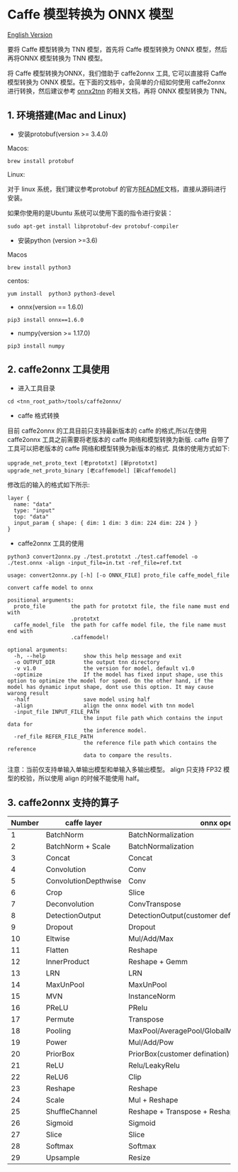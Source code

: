 # Caffe 模型转换为 ONNX 模型

[English Version](../../en/user/caffe2tnn_en.md)

要将 Caffe 模型转换为 TNN 模型，首先将 Caffe 模型转换为 ONNX 模型，然后再将ONNX 模型转换为 TNN 模型。

将 Caffe 模型转换为ONNX，我们借助于 caffe2onnx 工具, 它可以直接将 Caffe 模型转换为 ONNX 模型。在下面的文档中，会简单的介绍如何使用 caffe2onnx进行转换，然后建议参考 [onnx2tnn](onnx2tnn.md) 的相关文档，再将 ONNX 模型转换为 TNN。


## 1. 环境搭建(Mac and Linux)

- 安装protobuf(version >= 3.4.0)  

Macos:
```shell script
brew install protobuf
```

Linux:

对于 linux 系统，我们建议参考protobuf 的官方[README](https://github.com/protocolbuffers/protobuf/blob/master/src/README.md)文档，直接从源码进行安装。  

如果你使用的是Ubuntu 系统可以使用下面的指令进行安装：
```shell script
sudo apt-get install libprotobuf-dev protobuf-compiler
```

- 安装python (version >=3.6)  

Macos
```shell script
brew install python3
```
centos:
```shell script
yum install  python3 python3-devel
```

- onnx(version == 1.6.0)
```shell script
pip3 install onnx==1.6.0
```

- numpy(version >= 1.17.0)
```shell script
pip3 install numpy
```

## 2. caffe2onnx 工具使用
- 进入工具目录
``` shell script
cd <tnn_root_path>/tools/caffe2onnx/
```
- caffe 格式转换

目前 caffe2onnx 的工具目前只支持最新版本的 caffe 的格式,所以在使用 caffe2onnx
工具之前需要将老版本的 caffe 网络和模型转换为新版. caffe 自带了工具可以把老版本的
caffe 网络和模型转换为新版本的格式. 具体的使用方式如下:
```shell script
upgrade_net_proto_text [老prototxt] [新prototxt]
upgrade_net_proto_binary [老caffemodel] [新caffemodel]
```
修改后的输入的格式如下所示:

```text
layer {
  name: "data"
  type: "input"
  top: "data"
  input_param { shape: { dim: 1 dim: 3 dim: 224 dim: 224 } }
}
```
- caffe2onnx 工具的使用

```shell script
python3 convert2onnx.py ./test.prototxt ./test.caffemodel -o ./test.onnx -align -input_file=in.txt -ref_file=ref.txt
```

```text
usage: convert2onnx.py [-h] [-o ONNX_FILE] proto_file caffe_model_file

convert caffe model to onnx

positional arguments:
  proto_file        the path for prototxt file, the file name must end with
                    .prototxt
  caffe_model_file  the path for caffe model file, the file name must end with
                    .caffemodel!

optional arguments:
  -h, --help            show this help message and exit
  -o OUTPUT_DIR         the output tnn directory
  -v v1.0               the version for model, default v1.0
  -optimize             If the model has fixed input shape, use this option to optimize the model for speed. On the other hand, if the model has dynamic input shape, dont use this option. It may cause warong result
  -half                 save model using half
  -align                align the onnx model with tnn model
  -input_file INPUT_FILE_PATH
                        the input file path which contains the input data for
                        the inference model.
  -ref_file REFER_FILE_PATH
                        the reference file path which contains the reference
                        data to compare the results.
```
注意：当前仅支持单输入单输出模型和单输入多输出模型。 align 只支持 FP32 模型的校验，所以使用 align 的时候不能使用 half。

## 3. caffe2onnx 支持的算子

| Number | caffe layer          | onnx operator                                       |
| ------ | -------------------- | --------------------------------------------------- |
| 1      | BatchNorm            | BatchNormalization                                  |
| 2      | BatchNorm + Scale    | BatchNormalization                                  |
| 3      | Concat               | Concat                                              |
| 4      | Convolution          | Conv                                                |
| 5      | ConvolutionDepthwise | Conv                                                |
| 6      | Crop                 | Slice                                               |
| 7      | Deconvolution        | ConvTranspose                                       |
| 8      | DetectionOutput      | DetectionOutput(customer defination)                |
| 9      | Dropout              | Dropout                                             |
| 10     | Eltwise              | Mul/Add/Max                                         |
| 11     | Flatten              | Reshape                                             |
| 12     | InnerProduct         | Reshape + Gemm                                      |
| 13     | LRN                  | LRN                                                 |
| 14     | MaxUnPool            | MaxUnPool                                           |
| 15     | MVN                  | InstanceNorm                                        |
| 16     | PReLU                | PRelu                                               |
| 17     | Permute              | Transpose                                           |
| 18     | Pooling              | MaxPool/AveragePool/GlobalMaxPool/GlobalAveragePool |
| 19     | Power                | Mul/Add/Pow                                         |
| 20     | PriorBox             | PriorBox(customer defination)                       |
| 21     | ReLU                 | Relu/LeakyRelu                                      |
| 22     | ReLU6                | Clip                                                |
| 23     | Reshape              | Reshape                                             |
| 24     | Scale                | Mul + Reshape                                       |
| 25     | ShuffleChannel       | Reshape + Transpose + Reshape                       |
| 26     | Sigmoid              | Sigmoid                                             |
| 27     | Slice                | Slice                                               |
| 28     | Softmax              | Softmax                                             |
| 29     | Upsample             | Resize                                              |


